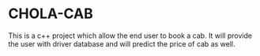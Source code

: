 # CHOLA-CAB
This is a c++ project which allow the end user to book a cab. It will provide the user with driver database and will predict the price of cab as well.
